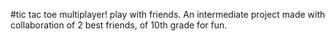 #tic tac toe multiplayer! play with friends.
An intermediate project made with collaboration of 2 best friends, of 10th grade for fun.
